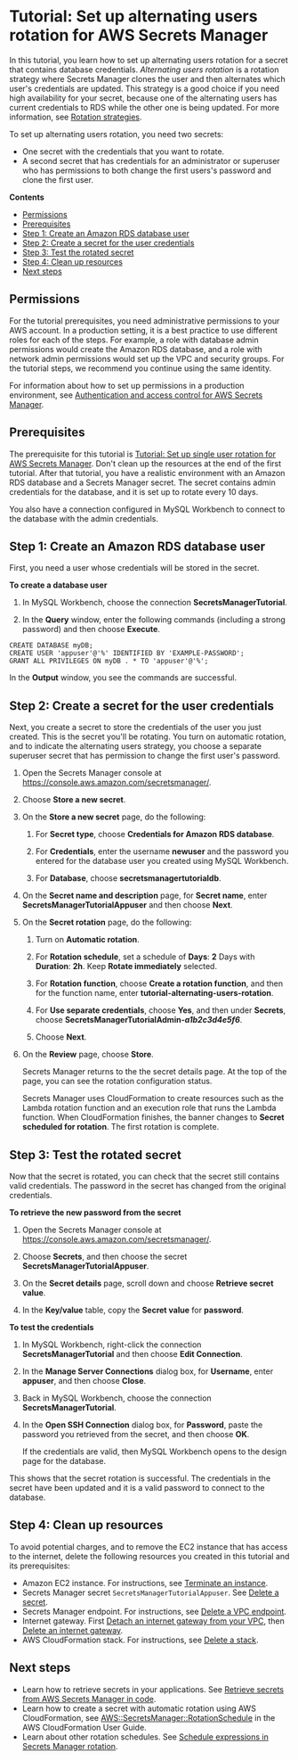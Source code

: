 # Tutorial: Set up alternating users rotation for AWS Secrets Manager<a name="tutorials_rotation-alternating"></a>

In this tutorial, you learn how to set up alternating users rotation for a secret that contains database credentials\. *Alternating users rotation* is a rotation strategy where Secrets Manager clones the user and then alternates which user's credentials are updated\. This strategy is a good choice if you need high availability for your secret, because one of the alternating users has current credentials to RDS while the other one is being updated\. For more information, see [Rotation strategies](rotating-secrets_strategies.md)\. 

To set up alternating users rotation, you need two secrets:
+ One secret with the credentials that you want to rotate\.
+ A second secret that has credentials for an administrator or superuser who has permissions to both change the first users's password and clone the first user\. 

**Contents**
+ [Permissions](#tutorials_rotation-alternating-permissions)
+ [Prerequisites](#tutorials_rotation-alternating-step-setup)
+ [Step 1: Create an Amazon RDS database user](#tutorials_rotation-alternating-step-database)
+ [Step 2: Create a secret for the user credentials](#tutorials_rotation-alternating_step-rotate)
+ [Step 3: Test the rotated secret](#tutorials_rotation-alternating_step-test-secret)
+ [Step 4: Clean up resources](#tutorials_rotation-alternating_step-cleanup)
+ [Next steps](#tutorials_rotation-alternating_step-next)

## Permissions<a name="tutorials_rotation-alternating-permissions"></a>

For the tutorial prerequisites, you need administrative permissions to your AWS account\. In a production setting, it is a best practice to use different roles for each of the steps\. For example, a role with database admin permissions would create the Amazon RDS database, and a role with network admin permissions would set up the VPC and security groups\. For the tutorial steps, we recommend you continue using the same identity\.

For information about how to set up permissions in a production environment, see [Authentication and access control for AWS Secrets Manager](auth-and-access.md)\.

## Prerequisites<a name="tutorials_rotation-alternating-step-setup"></a>

The prerequisite for this tutorial is [Tutorial: Set up single user rotation for AWS Secrets Manager](tutorials_rotation-single.md)\. Don't clean up the resources at the end of the first tutorial\. After that tutorial, you have a realistic environment with an Amazon RDS database and a Secrets Manager secret\. The secret contains admin credentials for the database, and it is set up to rotate every 10 days\. 

You also have a connection configured in MySQL Workbench to connect to the database with the admin credentials\.

## Step 1: Create an Amazon RDS database user<a name="tutorials_rotation-alternating-step-database"></a>

First, you need a user whose credentials will be stored in the secret\.

**To create a database user**

1. In MySQL Workbench, choose the connection **SecretsManagerTutorial**\. 

1.  In the **Query** window, enter the following commands \(including a strong password\) and then choose **Execute**\.

   ```
   CREATE DATABASE myDB;
   CREATE USER 'appuser'@'%' IDENTIFIED BY 'EXAMPLE-PASSWORD';
   GRANT ALL PRIVILEGES ON myDB . * TO 'appuser'@'%';
   ```

   In the **Output** window, you see the commands are successful\.

## Step 2: Create a secret for the user credentials<a name="tutorials_rotation-alternating_step-rotate"></a>

Next, you create a secret to store the credentials of the user you just created\. This is the secret you'll be rotating\. You turn on automatic rotation, and to indicate the alternating users strategy, you choose a separate superuser secret that has permission to change the first user's password\.

1. Open the Secrets Manager console at [https://console\.aws\.amazon\.com/secretsmanager/](https://console.aws.amazon.com/secretsmanager/)\.

1. Choose **Store a new secret**\.

1. On the **Store a new secret** page, do the following:

   1. For **Secret type**, choose **Credentials for Amazon RDS database**\.

   1. For **Credentials**, enter the username **newuser** and the password you entered for the database user you created using MySQL Workbench\.

   1. For **Database**, choose **secretsmanagertutorialdb**\.

1. On the **Secret name and description** page, for **Secret name**, enter **SecretsManagerTutorialAppuser** and then choose **Next**\.

1. On the **Secret rotation** page, do the following:

   1. Turn on **Automatic rotation**\.

   1. For **Rotation schedule**, set a schedule of **Days**: **2** Days with **Duration**: **2h**\. Keep **Rotate immediately** selected\. 

   1. For **Rotation function**, choose **Create a rotation function**, and then for the function name, enter **tutorial\-alternating\-users\-rotation**\.

   1. For **Use separate credentials**, choose **Yes**, and then under **Secrets**, choose **SecretsManagerTutorialAdmin\-*a1b2c3d4e5f6***\.

   1. Choose **Next**\.

1. On the **Review** page, choose **Store**\.

   Secrets Manager returns to the the secret details page\. At the top of the page, you can see the rotation configuration status\.

   Secrets Manager uses CloudFormation to create resources such as the Lambda rotation function and an execution role that runs the Lambda function\. When CloudFormation finishes, the banner changes to **Secret scheduled for rotation**\. The first rotation is complete\.

## Step 3: Test the rotated secret<a name="tutorials_rotation-alternating_step-test-secret"></a>

Now that the secret is rotated, you can check that the secret still contains valid credentials\. The password in the secret has changed from the original credentials\.

**To retrieve the new password from the secret**

1. Open the Secrets Manager console at [https://console\.aws\.amazon\.com/secretsmanager/](https://console.aws.amazon.com/secretsmanager/)\.

1. Choose **Secrets**, and then choose the secret **SecretsManagerTutorialAppuser**\.

1. On the **Secret details** page, scroll down and choose **Retrieve secret value**\.

1. In the **Key/value** table, copy the **Secret value** for **password**\.

**To test the credentials**

1. In MySQL Workbench, right\-click the connection **SecretsManagerTutorial** and then choose **Edit Connection**\.

1. In the **Manage Server Connections** dialog box, for **Username**, enter **appuser**, and then choose **Close**\.

1. Back in MySQL Workbench, choose the connection **SecretsManagerTutorial**\.

1. In the **Open SSH Connection** dialog box, for **Password**, paste the password you retrieved from the secret, and then choose **OK**\.

   If the credentials are valid, then MySQL Workbench opens to the design page for the database\.

This shows that the secret rotation is successful\. The credentials in the secret have been updated and it is a valid password to connect to the database\. 

## Step 4: Clean up resources<a name="tutorials_rotation-alternating_step-cleanup"></a>

To avoid potential charges, and to remove the EC2 instance that has access to the internet, delete the following resources you created in this tutorial and its prerequisites:
+ Amazon EC2 instance\. For instructions, see [Terminate an instance](https://docs.aws.amazon.com/AWSEC2/latest/UserGuide/terminating-instances.html#terminating-instances-console)\.
+ Secrets Manager secret `SecretsManagerTutorialAppuser`\. See [Delete a secret](manage_delete-secret.md)\.
+ Secrets Manager endpoint\. For instructions, see [Delete a VPC endpoint](https://docs.aws.amazon.com/vpc/latest/privatelink/delete-vpc-endpoint.html)\.
+ Internet gateway\. First [Detach an internet gateway from your VPC](https://docs.aws.amazon.com/vpc/latest/userguide/VPC_Internet_Gateway.html#detach-igw), then [Delete an internet gateway](https://docs.aws.amazon.com/vpc/latest/userguide/VPC_Internet_Gateway.html#delete-igw)\.
+ AWS CloudFormation stack\. For instructions, see [Delete a stack](https://docs.aws.amazon.com/AWSCloudFormation/latest/UserGuide/cfn-console-delete-stack.html)\.

## Next steps<a name="tutorials_rotation-alternating_step-next"></a>
+ Learn how to retrieve secrets in your applications\. See [Retrieve secrets from AWS Secrets Manager in code](retrieving-secrets.md)\.
+ Learn how to create a secret with automatic rotation using AWS CloudFormation, see [ AWS::SecretsManager::RotationSchedule](https://docs.aws.amazon.com/https://docs.aws.amazon.com/AWSCloudFormation/latest/UserGuide/aws-resource-secretsmanager-rotationschedule.html) in the AWS CloudFormation User Guide\.
+ Learn about other rotation schedules\. See [Schedule expressions in Secrets Manager rotation](rotate-secrets_schedule.md)\.